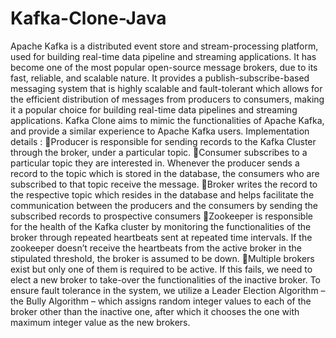 # Kafka-Clone-Java

Apache Kafka is a distributed event store and stream-processing
platform, used for building real-time data pipeline and streaming
applications. It has become one of the most popular open-source
message brokers, due to its fast, reliable, and scalable nature. It
provides a publish-subscribe-based messaging system that is highly
scalable and fault-tolerant which allows for the efficient distribution
of messages from producers to consumers, making it a popular
choice for building real-time data pipelines and streaming
applications.
Kafka Clone aims to mimic the functionalities of Apache Kafka, and
provide a similar experience to Apache Kafka users.
Implementation details :
Producer is responsible for sending records to the Kafka Cluster
through the broker, under a particular topic.
Consumer subscribes to a particular topic they are interested
in. Whenever the producer sends a record to the topic which is
stored in the database, the consumers who are subscribed to
that topic receive the message.
Broker writes the record to the respective topic which resides
in the database and helps facilitate the communication
between the producers and the consumers by sending the
subscribed records to prospective consumers
Zookeeper is responsible for the health of the Kafka cluster by
monitoring the functionalities of the broker through repeated
heartbeats sent at repeated time intervals. If the zookeeper
doesn’t receive the heartbeats from the active broker in the
stipulated threshold, the broker is assumed to be down.
Multiple brokers exist but only one of them is required to be
active. If this fails, we need to elect a new broker to take-over
the functionalities of the inactive broker. To ensure fault
tolerance in the system, we utilize a Leader Election Algorithm
– the Bully Algorithm – which assigns random integer values to
each of the broker other than the inactive one, after which it
chooses the one with maximum integer value as the new
brokers.
